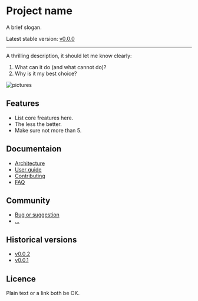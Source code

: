 # Project name

A brief slogan.

Latest stable version: [v0.0.0](link-to-change-log)

---

A thrilling description, it should let me know clearly:

1. What can it do (and what cannot do)?
2. Why is it my best choice?


![pictures](https://cloud.githubusercontent.com/assets/340282/4879245/4ffd59ee-6326-11e4-9d66-01723ed693d9.png)


## Features

- List core freatures here.
- The less the better.
- Make sure not more than 5.


## Documentaion

- [Architecture](./architecture.md)
- [User guide](./user-guide/index.md)
- [Contributing](./CONTRIBUTING.md)
- [FAQ](#)


## Community

- [Bug or suggestion](#)
- [...](#)


## Historical versions

- [v0.0.2](link-to-according-docs)
- [v0.0.1](link-to-according-docs)


## Licence

Plain text or a link both be OK.

